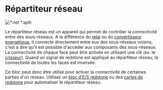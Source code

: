 # Répartiteur réseau

![*.net *.split](oredict:opencomputers:netSplitter)

Le répartiteur réseau est un appareil qui permet de contrôler la connectivité entre des sous-réseaux. A la différence du [relai](relay.md) ou du [convertisseur énergétique](powerConverter.md), il connecte directement entre eux des sous-réseaux voisins, c'est à dire qu'il est possible d'accéder aux composants des sous-réseaux. La connectivité de chaque face peut être activée en utilisant une clé (ex: le [crisseur](../item/wrench.md)). Quand un signal de redstone est appliqué au répartiteur réseau, la connectivité de toutes les faces est inversée.

Ce bloc peut donc être utilisé pour activer la connectivité de certaines parties d'un réseau. Utilisez un [bloc d'E/S redstone](redstone.md) ou des [cartes de redstone](../item/redstoneCard1.md) pour automatiser le répartiteur réseau.
